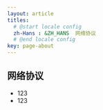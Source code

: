 ```yaml
---
layout: article
titles:
  # @start locale config
  zh-Hans : &ZH_HANS  网络协议
  # @end locale config
key: page-about
---
```


## 网络协议

- 123
- 123

